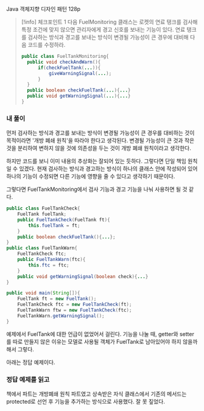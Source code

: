 Java 객체지향 디자인 패턴 128p

>[!info] 체크포인트 1
>다음 FuelMonitoring 클래스는 로켓의 연료 탱크를 검사해 특정 조건에 맞지 않으면 관리자에게 경고 신호를 보내는 기능이 있다. 연료 탱크를 검사하는 방식과 경고를 보내는 방식이 변경될 가능성이 큰 경우에 대비해 다음 코드를 수정하라.
>```java
>public class FuelTankMonitoring{
>	public void checkAndWarn(){
>		if(checkFuelTank(...)){
>			giveWarningSignal(...);
>		}
>	}
>	public boolean checkFuelTank(...){...}
>	public void getWarningSignal(...){...}
>}
>```

### 내 풀이
먼저 검사하는 방식과 경고를 보내는 방식이 변경될 가능성이 큰 경우를 대비하는 것이 목적이라면 '개방 폐쇄 원칙'을 따라야 한다고 생각된다. 변경될 가능성이 큰 것과 작은 것을 분리하여 변하지 않을 것에 의존성을 두는 것이 개방 폐쇄 원칙이라고 생각한다.

하지만 코드를 보니 이미 내용의 추상화는 잘되어 있는 듯하다. 그렇다면 단일 책임 원칙일 수 있겠다. 현재 검사하는 방식과 경고하는 방식이 하나의 클래스 안에 작성되어 있어 하나의 기능이 수정되면 다른 기능에 영향을 줄 수 있다고 생각하기 때문이다.

그렇다면 FuelTankMonitoring에서 검사 기능과 경고 기능을 나눠 사용하면 될 것 같다.

```java
public class FuelTankCheck{
	FuelTank fuelTank;
	public FuelTankCheck(FuelTank ft){
		this.fuelTank = ft;
	}
	public boolean checkFuelTank(){...};
}
public class FuelTankWarn{
	FuelTankCheck ftc;
	public FuelTankWarn(ftc){
		this.ftc = ftc;
	}
	public void getWarningSignal(boolean check){...}
}

public void main(String[]){
	FuelTank ft = new FuelTank();
	FuelTankCheck ftc = new FuelTankCheck(ft);
	FuelTankWarn ftw = new FuelTankCheck(ftc);
	FuelTankWarn.getWarningSignal();
}
```

예제에서 FuelTank에 대한 언급이 없었어서 걸린다. 기능을 나눌 때, getter와 setter를 따로 만들지 않은 이유는 모델로 사용될 객체가 FuelTank로 남아있어야 하지 않을까 해서 그렇다. 

아래는 정답 예제이다.

### 정답 예제를 읽고

책에서 파트는 개방폐쇄 원칙 파트였고 상속받은 자식 클래스에서 기존의 메서드는  protected로 선언 후 기능을 추가하는 방식으로 사용했다. 잘 못 짚었다.


